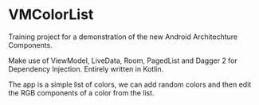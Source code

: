 # VMColorList

Training project for a demonstration of the new Android Architechture Components.

Make use of ViewModel, LiveData, Room, PagedList and Dagger 2 for Dependency Injection. Entirely written in Kotlin.

The app is a simple list of colors, we can add random colors and then edit the RGB components of a color from the list.
